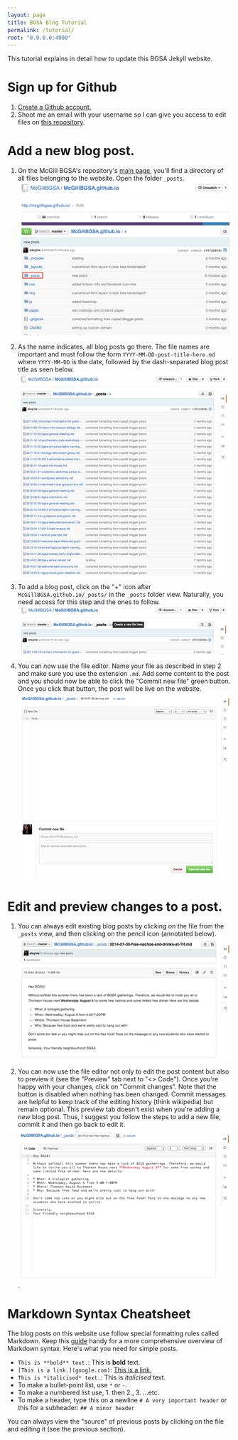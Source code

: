 ```yaml
---
layout: page
title: BGSA Blog Tutorial
permalink: /tutorial/
root: "0.0.0.0:4000"
---
```


This tutorial explains in detail how to update this BGSA Jekyll website.

# Sign up for Github

1. [Create a Github account.](https://github.com/join)
2. Shoot me an email with your username so I can give you access to edit files on [this repository](https://github.com/McGillBGSA/mcgillbgsa.github.io).

# Add a new blog post.

1. On the McGill BGSA's repository's [main page](https://github.com/McGillBGSA/mcgillbgsa.github.io), you'll find a directory of all files belonging to the website. Open the folder ``_posts``. ![Repository main page.](/img/tutorial/1.png)
2. As the name indicates, all blog posts go there. The file names are important and must follow the form ``YYYY-MM-DD-post-title-here.md`` where ``YYYY-MM-DD`` is the date, followed by the dash-separated blog post title as seen below.
![_posts directory.](/img/tutorial/2.png) 

3. To add a blog post, click on the "+" icon after ``McGillBGSA.github.io/_posts/`` in the ``_posts`` folder view. Naturally, you need access for this step and the ones to follow.
![Adding a file to _posts.](/img/tutorial/3.png) 

4. You can now use the file editor. Name your file as described in step 2 and make sure you use the extension ``.md``. Add some content to the post and you should now be able to click the "Commit new file" green button. Once you click that button, the post will be live on the website.
![Editing a new file](/img/tutorial/5.png) 

# Edit and preview changes to a post.

1. You can always edit existing blog posts by clicking on the file from the ``_posts`` view, and then clicking on the pencil icon (annotated below).
![Pencil icon](/img/tutorial/6.png) 

2. You can now use the file editor not only to edit the post content but also to preview it (see the "Preview" tab next to "<> Code"). Once you're happy with your changes, click on "Commit changes". Note that the button is disabled when nothing has been changed. Commit messages are helpful to keep track of the editing history (think wikipedia) but remain optional.
This preview tab doesn't exist when you're adding a *new* blog post. Thus, I suggest you follow the steps to add a new file, commit it and then go back to edit it.
![Editing an existing file](/img/tutorial/7.png).

# Markdown Syntax Cheatsheet

The blog posts on this website use follow special formatting rules called Markdown. Keep this [guide](https://github.com/adam-p/markdown-here/wiki/Markdown-Cheatsheet) handy for a more comprehensive overview of Markdown syntax. Here's what you need for simple posts.

* ``This is **bold** text.``: This is **bold** text.
* ``[This is a link.](google.com)``: [This is a link.](google.com)
* ``This is *italicised* text.``: This is *italicised* text.
* To make a bullet-point list, use ``*`` or ``-``. 
* To make a numbered list use, 1. then 2., 3. ...etc.
* To make a header, type this on a newline ``# A very important header`` or this for a subheader: ``## A minor header``

You can always view the "source" of previous posts by clicking on the file and editing it (see the previous section).


